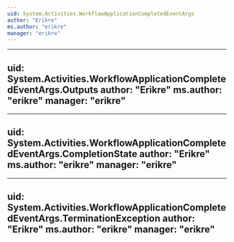 ```yaml
---
uid: System.Activities.WorkflowApplicationCompletedEventArgs
author: "Erikre"
ms.author: "erikre"
manager: "erikre"
---
```


---
uid: System.Activities.WorkflowApplicationCompletedEventArgs.Outputs
author: "Erikre"
ms.author: "erikre"
manager: "erikre"
---

---
uid: System.Activities.WorkflowApplicationCompletedEventArgs.CompletionState
author: "Erikre"
ms.author: "erikre"
manager: "erikre"
---

---
uid: System.Activities.WorkflowApplicationCompletedEventArgs.TerminationException
author: "Erikre"
ms.author: "erikre"
manager: "erikre"
---
